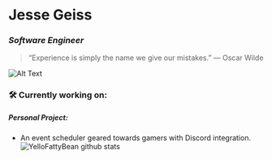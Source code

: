 # Jesse Geiss
### *Software Engineer*
>“Experience is simply the name we give our mistakes.” ― Oscar Wilde

![Alt Text](https://blog.paper.li/wp-content/uploads/2020/02/LinkedIn-banner-19-1024x256.png)


### 🛠️ Currently working on: 
##### Personal Project: 
+ An event scheduler geared towards gamers with Discord integration.
![YelloFattyBean github stats](https://github-readme-stats.vercel.app/api?username=YelloFattyBean&show_icons=true&theme=midnight-purple)

 

<!--
**YelloFattyBean/YelloFattyBean** is a ✨ _special_ ✨ repository because its `README.md` (this file) appears on your GitHub profile.

Here are some ideas to get you started:

- 🔭 I’m currently working on ...
- 🌱 I’m currently learning ...
- 👯 I’m looking to collaborate on ...
- 🤔 I’m looking for help with ...
- 💬 Ask me about ...
- 📫 How to reach me: ...
- 😄 Pronouns: ...
- ⚡ Fun fact: ...
-->
